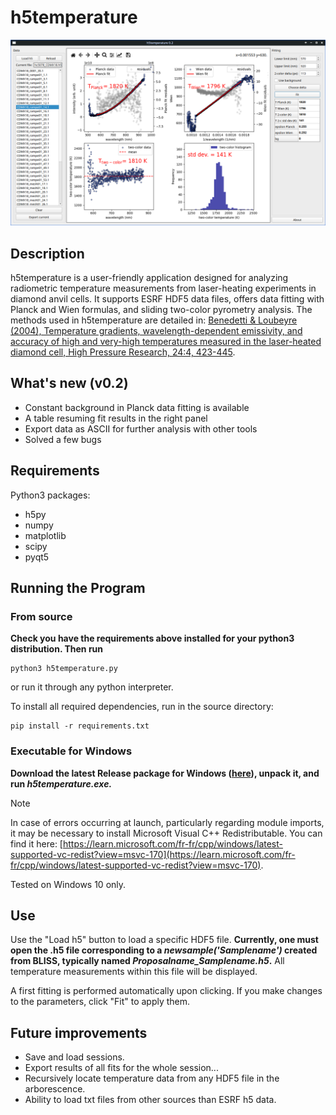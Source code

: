 # h5temperature

![An example](example.png)

## Description

h5temperature is a user-friendly application designed for analyzing radiometric temperature measurements from laser-heating experiments in diamond anvil cells. It supports ESRF HDF5 data files, offers data fitting with Planck and Wien formulas, and sliding two-color pyrometry analysis. The methods used in h5temperature are detailed in: [Benedetti & Loubeyre (2004), Temperature gradients,
wavelength-dependent emissivity, and accuracy of high and very-high temperatures
measured in the laser-heated diamond cell, High Pressure Research, 24:4, 423-445](https://doi.org/10.1080/08957950412331331718). 

## What's new (v0.2)
* Constant background in Planck data fitting is available
* A table resuming fit results in the right panel
* Export data as ASCII for further analysis with other tools
* Solved a few bugs

## Requirements 

Python3 packages:

* h5py
* numpy
* matplotlib
* scipy
* pyqt5

## Running the Program

### From source 

__Check you have the requirements above installed for your python3 distribution. Then run__

```
python3 h5temperature.py
```
or run it through any python interpreter.

To install all required dependencies, run in the source directory:
```
pip install -r requirements.txt
```

### Executable for Windows 

__Download the latest Release package for Windows ([here](https://github.com/alexisforestier/h5temperature/releases/download/v0.1-win10/h5temperature-v0.1-win10.zip)), unpack it, and run *h5temperature.exe.*__ 


> [!NOTE]  
>In case of errors occurring at launch, particularly regarding module imports, it may be necessary to install Microsoft Visual C++ Redistributable. You can find it here: [https://learn.microsoft.com/fr-fr/cpp/windows/latest-supported-vc-redist?view=msvc-170](https://learn.microsoft.com/fr-fr/cpp/windows/latest-supported-vc-redist?view=msvc-170).

Tested on Windows 10 only.

## Use 

Use the "Load h5" button to load a specific HDF5 file. **Currently, one must open the .h5 file corresponding to a *newsample('Samplename')* created from BLISS, typically named *Proposalname_Samplename.h5*.** 
All temperature measurements within this file will be displayed.

A first fitting is performed automatically upon clicking. If you make changes to the parameters, click "Fit" to apply them. 

## Future improvements

* Save and load sessions.
* Export results of all fits for the whole session...
* Recursively locate temperature data from any HDF5 file in the arborescence.
* Ability to load txt files from other sources than ESRF h5 data.
